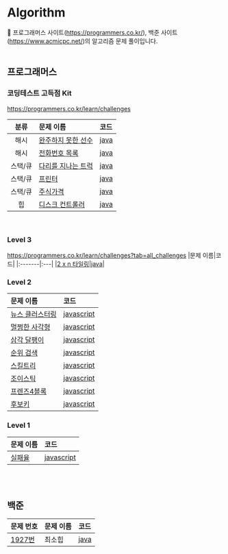 # Algorithm
🔭 프로그래머스 사이트(https://programmers.co.kr/), 백준 사이트(https://www.acmicpc.net/)의 알고리즘 문제 풀이입니다.   
<br/>

## 프로그래머스 
### 코딩테스트 고득점 Kit  
https://programmers.co.kr/learn/challenges

|분류|문제 이름|코드|
|:--:|:-------|:---|
|해시| [완주하지 못한 선수](https://programmers.co.kr/learn/courses/30/lessons/42576)| [java](https://github.com/songa0/Programmers/blob/main/Hash/%EC%99%84%EC%A3%BC%ED%95%98%EC%A7%80%20%EB%AA%BB%ED%95%9C%20%EC%84%A0%EC%88%98.md#%EB%AC%B8%EC%A0%9C) |
|해시| [전화번호 목록](https://programmers.co.kr/learn/courses/30/lessons/42577) | [java](https://github.com/songa0/Programmers/blob/main/Hash/%EC%A0%84%ED%99%94%EB%B2%88%ED%98%B8%20%EB%AA%A9%EB%A1%9D.md#%EB%AC%B8%EC%A0%9C) |
|스택/큐| [다리를 지나는 트럭](https://programmers.co.kr/learn/courses/30/lessons/42583) | [java](https://github.com/songa0/Programmers/blob/main/Stack%20Queue/%EB%8B%A4%EB%A6%AC%EB%A5%BC%20%EC%A7%80%EB%82%98%EB%8A%94%20%ED%8A%B8%EB%9F%AD.md#%EB%AC%B8%EC%A0%9C)|
|스택/큐| [프린터](https://programmers.co.kr/learn/courses/30/lessons/42587) | [java](https://github.com/songa0/Programmers/blob/main/Stack%20Queue/%ED%94%84%EB%A6%B0%ED%84%B0.md#%EB%AC%B8%EC%A0%9C)|
|스택/큐| [주식가격](https://programmers.co.kr/learn/courses/30/lessons/42584)|[java](https://github.com/songa0/Programmers/blob/main/Stack%20Queue/%EC%A3%BC%EC%8B%9D%EA%B0%80%EA%B2%A9.md#%EB%AC%B8%EC%A0%9C)|
|힙| [디스크 컨트롤러](https://programmers.co.kr/learn/courses/30/lessons/42627)|[java](https://github.com/songa0/Algorithm/blob/main/Heap/%EB%94%94%EC%8A%A4%ED%81%AC%20%EC%BB%A8%ED%8A%B8%EB%A1%A4%EB%9F%AC.md#%EB%AC%B8%EC%A0%9C)|
<br/>

### Level 3   
https://programmers.co.kr/learn/challenges?tab=all_challenges
|문제 이름|코드|
|:-------|:---|
|[2 x n 타일링](https://programmers.co.kr/learn/courses/30/lessons/12900)|[java](https://github.com/songa0/Programmers/blob/main/Level%203/2%20x%20n%20%ED%83%80%EC%9D%BC%EB%A7%81.md#%EB%AC%B8%EC%A0%9C)|

### Level 2   
|문제 이름|코드|
|:-------|:---|
|[뉴스 클러스터링](https://programmers.co.kr/learn/courses/30/lessons/17677)|[javascript](https://github.com/songa0/Algorithm/blob/main/Level%202/%EB%89%B4%EC%8A%A4%20%ED%81%B4%EB%9F%AC%EC%8A%A4%ED%84%B0%EB%A7%81.md#%EB%AC%B8%EC%A0%9C)|
|[멀쩡한 사각형](https://programmers.co.kr/learn/courses/30/lessons/62048)|[javascript](https://github.com/songa0/Algorithm/blob/main/Level%202/%EB%A9%80%EC%A9%A1%ED%95%9C%20%EC%82%AC%EA%B0%81%ED%98%95.md#%EB%AC%B8%EC%A0%9C)|
|[삼각 달팽이](https://programmers.co.kr/learn/courses/30/lessons/68645)|[javascript](https://github.com/songa0/Algorithm/blob/main/Level%202/%EC%82%BC%EA%B0%81%20%EB%8B%AC%ED%8C%BD%EC%9D%B4.md#%EB%AC%B8%EC%A0%9C)|
|[순위 검색](https://programmers.co.kr/learn/courses/30/lessons/72412)|[javascript](https://github.com/songa0/Algorithm/blob/main/Level%202/%EC%88%9C%EC%9C%84%20%EA%B2%80%EC%83%89.md#%EB%AC%B8%EC%A0%9C)|
|[스킬트리](https://programmers.co.kr/learn/courses/30/lessons/49993)|[javascript](https://github.com/songa0/Algorithm/blob/main/Level%202/%EC%8A%A4%ED%82%AC%ED%8A%B8%EB%A6%AC.md#%EB%AC%B8%EC%A0%9C)|
|[조이스틱](https://programmers.co.kr/learn/courses/30/lessons/42860)|[javascript](https://github.com/songa0/Algorithm/blob/main/Level%202/%EC%A1%B0%EC%9D%B4%EC%8A%A4%ED%8B%B1.md#%EB%AC%B8%EC%A0%9C)|
|[프렌즈4블록](https://programmers.co.kr/learn/courses/30/lessons/17679)|[javascript](https://github.com/songa0/Algorithm/blob/main/Level%202/%ED%94%84%EB%A0%8C%EC%A6%884%EB%B8%94%EB%A1%9D.md#%EB%AC%B8%EC%A0%9C)|
|[후보키](https://programmers.co.kr/learn/courses/30/lessons/42890)|[javascript](https://github.com/songa0/Algorithm/blob/main/Level%202/%ED%9B%84%EB%B3%B4%ED%82%A4.md#%EB%AC%B8%EC%A0%9C)|

  
### Level 1   
|문제 이름|코드|
|:-------|:---|
|[실패율](https://programmers.co.kr/learn/courses/30/lessons/42889)|[javascript](https://github.com/songa0/Algorithm/blob/main/Level%201/%EC%8B%A4%ED%8C%A8%EC%9C%A8.md#%EB%AC%B8%EC%A0%9C)|


<br/><br/>
## 백준

|문제 번호|문제 이름|코드|
|:-------|:-------|:---|
|[1927번](https://www.acmicpc.net/problem/1927)|최소힙|[java](https://github.com/songa0/Algorithm/blob/main/%EB%B0%B1%EC%A4%80/1927%EB%B2%88%20%EC%B5%9C%EC%86%8C%ED%9E%99.md#%EB%AC%B8%EC%A0%9C)|
